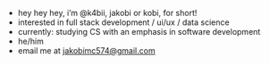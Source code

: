 - hey hey hey, i’m @k4bii, jakobi or kobi, for short!
- interested in full stack development / ui/ux / data science
- currently: studying CS with an emphasis in software development
- he/him
- email me at jakobimc574@gmail.com

<!---
k4bii/k4bii is a ✨ special ✨ repository because its `README.md` (this file) appears on your GitHub profile.
You can click the Preview link to take a look at your changes.
--->
